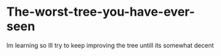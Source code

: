# The-worst-tree-you-have-ever-seen
Im learning so Ill try to keep improving the tree untill its somewhat decent
